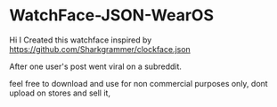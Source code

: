 # WatchFace-JSON-WearOS

Hi I Created this watchface inspired by 
https://github.com/Sharkgrammer/clockface.json

After one user's post went viral on a subreddit.

feel free to download and use for non commercial purposes only, dont upload on stores and sell it,

